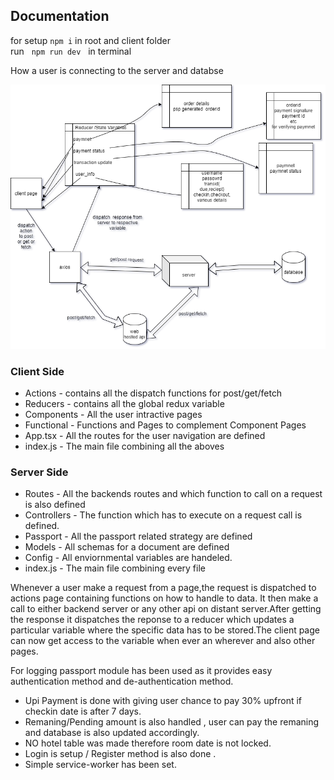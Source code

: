 ## Documentation

for setup `npm i` in root and client folder<br/>
run &nbsp; `npm run dev` &nbsp; in terminal


How a user is connecting to the server and databse

![Alt text](https://github.com/moonstoper/files/blob/master/Untitled%20Diagram.png)

### Client Side
- Actions - contains all the dispatch functions for post/get/fetch
- Reducers - contains all the global redux variable
- Components - All the user intractive pages
- Functional - Functions and Pages to complement Component Pages
- App.tsx - All the routes for the user navigation are defined
- index.js - The main file combining all the aboves

### Server Side
- Routes - All the backends routes and which function to call on a request is also defined
- Controllers - The function which has to execute on a request call is defined.
- Passport - All the passport related strategy are defined
- Models - All schemas for a document are defined
- Config - All enviornmental variables are handeled.
- index.js - The main file combining every file


Whenever a user make a request from a page,the request is dispatched to  actions page containing functions on how to handle to data.
It then make a call to either backend server or any other api on distant server.After getting the response it dispatches the reponse to a 
reducer which updates a particular variable where the specific data has to be stored.The client page can now get access to the variable when ever an wherever and also other pages.

For logging passport module has been used as it provides easy authentication method and de-authentication method. 

- Upi Payment is done with giving user chance to pay 30% upfront if checkin date is after 7 days.
- Remaning/Pending amount is also handled , user can pay the remaning and database is also updated accordingly.
- NO hotel table was made therefore room date is not locked.
- Login is setup  /  Register method is also done .
- Simple service-worker has been set.
